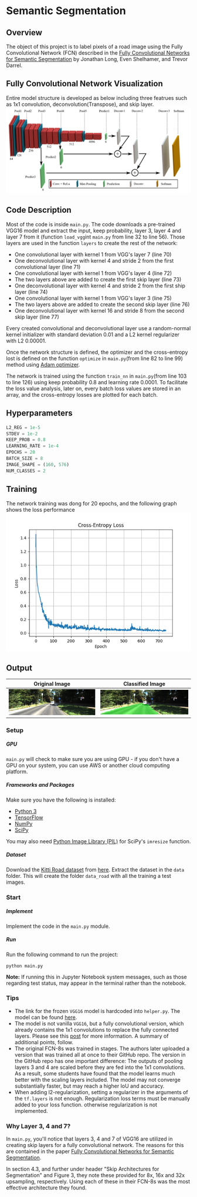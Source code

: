 # Semantic Segmentation
## Overview
The object of this project is to label pixels of a road image using the Fully Convolutional Network (FCN) described in the [Fully Convolutional Networks for Semantic Segmentation](https://people.eecs.berkeley.edu/~jonlong/long_shelhamer_fcn.pdf) by Jonathan Long, Even Shelhamer, and Trevor Darrel.

## Fully Convolutional Network Visualization
Entire model structure is developed as below including three featrues such as 1x1 convolution, deconvolution(Transpose), and skip layer.
![Network Figure](./FCN_image.png)

## Code Description
Most of the code is inside `main.py`. The code downloads a pre-trained VGG16 model and extract the input, keep probability, layer 3, layer 4 and layer 7 from it (function `load_vgg`int `main.py` from line 32 to line 56). Those layers are used in the function `layers` to create the rest of the network:
- One convolutional layer with kernel 1 from VGG's layer 7 (line 70)
- One deconvolutional layer with kernel 4 and stride 2 from the first convolutional layer (line 71)
- One convolutional layer with kernel 1 from VGG's layer 4 (line 72)
- The two layers above are added to create the first skip layer (line 73)
- One deconvolutional layer with kernel 4 and stride 2 from the first ship layer (line 74)
- One convolutional layer with kernel 1 from VGG's layer 3 (line 75)
- The two layers above are added to create the second skip layer (line 76)
- One deconvolutional layer with kernel 16 and stride 8 from the second skip layer (line 77)

Every created convolutional and deconvolutional layer use a random-normal kernel initializer with standard deviation 0.01 and a L2 kernel regularizer with L2 0.00001.

Once the network structure is defined, the optimizer and the cross-entropy lost is defined on the function `optimize` in `main.py`(from line 82 to line 99) method using [Adam optimizer](https://en.wikipedia.org/wiki/Stochastic_gradient_descent#Adam).

The network is trained using the function `train_nn` in `main.py`(from line 103 to line 126) using keep probability 0.8 and learning rate 0.0001. To facilitate the loss value analysis, later on, every batch loss values are stored in an array, and the cross-entropy losses are plotted for each batch.

## Hyperparameters
```python
L2_REG = 1e-5
STDEV = 1e-2
KEEP_PROB = 0.8
LEARNING_RATE = 1e-4
EPOCHS = 20
BATCH_SIZE = 8
IMAGE_SHAPE = (160, 576)
NUM_CLASSES = 2
```

## Training
The network training was dong for 20 epochs, and the following graph shows the loss performance
![Loss Graph](runs/Loss_Graph.png)

## Output

Original Image          |  Classified Image
:-------------------------:|:-------------------------:
<img src="runs/Training_Image.png" width="300">  |  <img src="runs/Classified_Image.png" width="300">

### Setup
##### GPU
`main.py` will check to make sure you are using GPU - if you don't have a GPU on your system, you can use AWS or another cloud computing platform.
##### Frameworks and Packages
Make sure you have the following is installed:
 - [Python 3](https://www.python.org/)
 - [TensorFlow](https://www.tensorflow.org/)
 - [NumPy](http://www.numpy.org/)
 - [SciPy](https://www.scipy.org/)

You may also need [Python Image Library (PIL)](https://pillow.readthedocs.io/) for SciPy's `imresize` function.

##### Dataset
Download the [Kitti Road dataset](http://www.cvlibs.net/datasets/kitti/eval_road.php) from [here](http://www.cvlibs.net/download.php?file=data_road.zip).  Extract the dataset in the `data` folder.  This will create the folder `data_road` with all the training a test images.

### Start
##### Implement
Implement the code in the `main.py` module.

##### Run
Run the following command to run the project:
```
python main.py
```
**Note:** If running this in Jupyter Notebook system messages, such as those regarding test status, may appear in the terminal rather than the notebook.
 
### Tips
- The link for the frozen `VGG16` model is hardcoded into `helper.py`.  The model can be found [here](https://s3-us-west-1.amazonaws.com/udacity-selfdrivingcar/vgg.zip).
- The model is not vanilla `VGG16`, but a fully convolutional version, which already contains the 1x1 convolutions to replace the fully connected layers. Please see this [post](https://s3-us-west-1.amazonaws.com/udacity-selfdrivingcar/forum_archive/Semantic_Segmentation_advice.pdf) for more information.  A summary of additional points, follow. 
- The original FCN-8s was trained in stages. The authors later uploaded a version that was trained all at once to their GitHub repo.  The version in the GitHub repo has one important difference: The outputs of pooling layers 3 and 4 are scaled before they are fed into the 1x1 convolutions.  As a result, some students have found that the model learns much better with the scaling layers included. The model may not converge substantially faster, but may reach a higher IoU and accuracy. 
- When adding l2-regularization, setting a regularizer in the arguments of the `tf.layers` is not enough. Regularization loss terms must be manually added to your loss function. otherwise regularization is not implemented.

### Why Layer 3, 4 and 7?
In `main.py`, you'll notice that layers 3, 4 and 7 of VGG16 are utilized in creating skip layers for a fully convolutional network. The reasons for this are contained in the paper [Fully Convolutional Networks for Semantic Segmentation](https://arxiv.org/pdf/1605.06211.pdf).

In section 4.3, and further under header "Skip Architectures for Segmentation" and Figure 3, they note these provided for 8x, 16x and 32x upsampling, respectively. Using each of these in their FCN-8s was the most effective architecture they found. 

 

